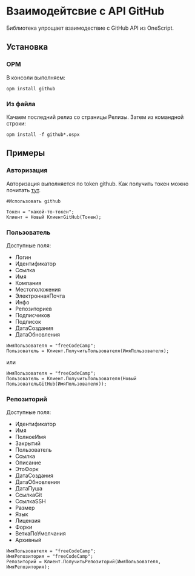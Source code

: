 # Взаимодейтсвие с API GitHub

Библиотека упрощает взаимодествие с GitHub API из OneScript.

## Установка

### OPM

В консоли выполняем:
```
opm install github
```
### Из файла

Качаем последний релиз со страницы Релизы. Затем из командной строки:
```
opm install -f github*.ospx
```

## Примеры

### Авторизация

Авторизация выполняется по token github. Как получить токен можно почитать [тут](https://github.com/settings/tokens).

```bsl
#Использовать github

Токен = "какой-то-токен";
Клиент = Новый КлиентGitHub(Токен);
```

### Пользователь

Доступные поля:
* Логин
* Идентификатор
* Ссылка
* Имя
* Компания
* Местоположения
* ЭлектроннаяПочта
* Инфо
* Репозиториев
* Подписчиков
* Подписок
* ДатаСоздания
* ДатаОбновления


```bsl
ИмяПользователя = "freeCodeCamp";
Пользователь = Клиент.ПолучитьПользователя(ИмяПользователя);
```
или
```bsl
ИмяПользователя = "freeCodeCamp";
Пользователь = Клиент.ПолучитьПользователя(Новый ПользовательGitHub(ИмяПользователя));
```

### Репозиторий

Доступные поля:
* Идентификатор
* Имя
* ПолноеИмя
* Закрытий
* Пользователь
* Ссылка
* Описание
* ЭтоФорк
* ДатаСоздания
* ДатаОбновления
* ДатаПуша
* СсылкаGit
* СсылкаSSH
* Размер
* Язык
* Лицензия
* Форки
* ВеткаПоУмолчания
* Архивный

```bsl
ИмяПользователя = "freeCodeCamp";
ИмяРепозитория = "freeCodeCamp";
Репозиторий = Клиент.ПолучитьРепозиторий(ИмяПользователя, ИмяРепозитория);
```



